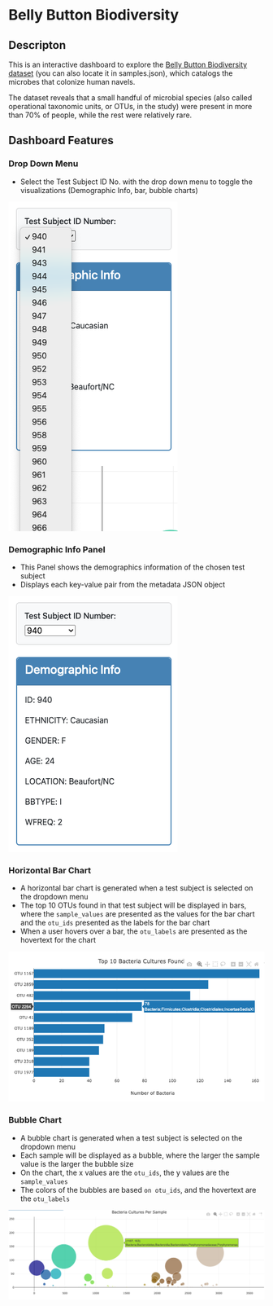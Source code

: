 # Belly Button Biodiversity

## Descripton
This is an interactive dashboard to explore the [Belly Button Biodiversity dataset](http://robdunnlab.com/projects/belly-button-biodiversity/) (you can also locate it in samples.json), which catalogs the microbes that colonize human navels.

The dataset reveals that a small handful of microbial species (also called operational taxonomic units, or OTUs, in the study) were present in more than 70% of people, while the rest were relatively rare.

## Dashboard Features

### Drop Down Menu
* Select the Test Subject ID No. with the drop down menu to toggle the visualizations (Demographic Info, bar, bubble charts)
  
![DropDown Menu](<Screenprints/Drop Down Menu.png>)

### Demographic Info Panel
* This Panel shows the demographics information of the chosen test subject
* Displays each key-value pair from the metadata JSON object
  
![Demographic Info Panel](<Screenprints/Demographic Info Panel.png>)

### Horizontal Bar Chart
* A horizontal bar chart is generated when a test subject is selected on the dropdown menu
* The top 10 OTUs found in that test subject will be displayed in bars, where the `sample_values` are presented as the values for the bar chart and the `otu_ids` presented as the labels for the bar chart
* When a user hovers over a bar, the `otu_labels` are presented as the hovertext for the chart
  
![Horizontal Bar Graph](<Screenprints/Horizontal Bar Graph.png>)

### Bubble Chart
* A bubble chart is generated when a test subject is selected on the dropdown menu
* Each sample will be displayed as a bubble, where the larger the sample value is the larger the bubble size
* On the chart, the x values are the `otu_ids`, the y values are the `sample_values`
* The colors of the bubbles are based `on otu_ids`, and the hovertext are the `otu_labels`
  
![Bubble Chart](<Screenprints/Bubble Chart.png>)
